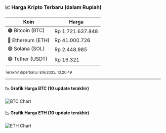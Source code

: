 

<!-- HARGA_KRIPTO -->
### 📈 Harga Kripto Terbaru (dalam Rupiah)

| Koin     | Harga         |
|----------|---------------|
| 🟠 Bitcoin (BTC)   | Rp 1.721.637.848 |
| 🔵 Ethereum (ETH)  | Rp 41.000.726 |
| 🟣 Solana (SOL)    | Rp 2.448.985 |
| 🟢 Tether (USDT)   | Rp 16.321 |

<sub>Terakhir diperbarui: 8/6/2025, 13.20.49</sub>

---

#### 📉 Grafik Harga BTC (10 update terakhir)
![BTC Chart](https://quickchart.io/chart?c=%7B%22type%22%3A%22line%22%2C%22data%22%3A%7B%22labels%22%3A%5B%2223%3A53%3A25%22%2C%2201%3A28%3A07%22%2C%2203%3A14%3A33%22%2C%2204%3A02%3A05%22%2C%2204%3A38%3A10%22%2C%2204%3A55%3A52%22%2C%2205%3A22%3A05%22%2C%2205%3A41%3A28%22%2C%2205%3A52%3A36%22%2C%2206%3A20%3A49%22%5D%2C%22datasets%22%3A%5B%7B%22label%22%3A%22Bitcoin%22%2C%22data%22%3A%5B1724355931%2C1722479083%2C1721005120%2C1721677463%2C1722397888%2C1723336361%2C1722819683%2C1723060063%2C1722149733%2C1721637848%5D%2C%22fill%22%3Afalse%2C%22borderColor%22%3A%22blue%22%2C%22tension%22%3A0.1%7D%5D%7D%7D)

#### 📉 Grafik Harga ETH (10 update terakhir)
![ETH Chart](https://quickchart.io/chart?c=%7B%22type%22%3A%22line%22%2C%22data%22%3A%7B%22labels%22%3A%5B%2223%3A53%3A25%22%2C%2201%3A28%3A07%22%2C%2203%3A14%3A33%22%2C%2204%3A02%3A05%22%2C%2204%3A38%3A10%22%2C%2204%3A55%3A52%22%2C%2205%3A22%3A05%22%2C%2205%3A41%3A28%22%2C%2205%3A52%3A36%22%2C%2206%3A20%3A49%22%5D%2C%22datasets%22%3A%5B%7B%22label%22%3A%22Ethereum%22%2C%22data%22%3A%5B41219613%2C41041487%2C40991302%2C41003258%2C41017990%2C41066320%2C41028688%2C41035756%2C41007884%2C41000726%5D%2C%22fill%22%3Afalse%2C%22borderColor%22%3A%22blue%22%2C%22tension%22%3A0.1%7D%5D%7D%7D)

<!-- /HARGA_KRIPTO -->